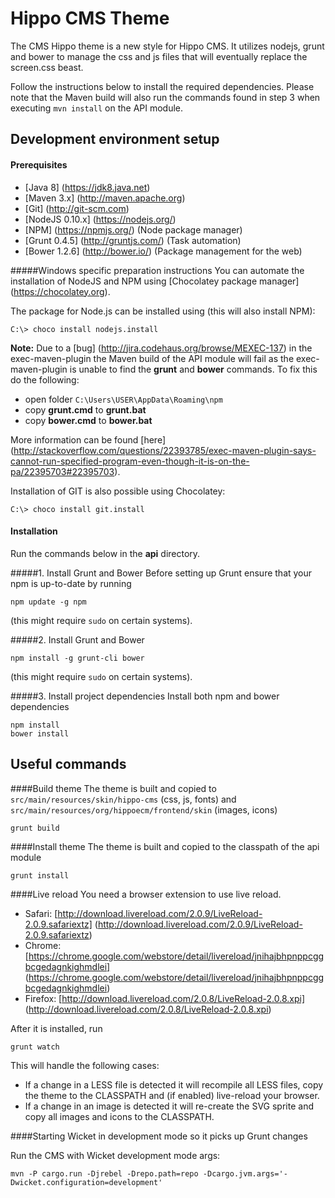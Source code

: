 Hippo CMS Theme
===========

The CMS Hippo theme is a new style for Hippo CMS. It utilizes nodejs, grunt and bower to manage the css and js
files that will eventually replace the screen.css beast.

Follow the instructions below to install the required dependencies. Please note that the Maven build will also run the
commands found in step 3 when executing `mvn install` on the API module.

## Development environment setup
#### Prerequisites

* [Java 8] (https://jdk8.java.net)
* [Maven 3.x] (http://maven.apache.org)
* [Git] (http://git-scm.com)
* [NodeJS 0.10.x] (https://nodejs.org/)
* [NPM] (https://npmjs.org/) (Node package manager)
* [Grunt 0.4.5] (http://gruntjs.com/) (Task automation)
* [Bower 1.2.6] (http://bower.io/) (Package management for the web)

#####Windows specific preparation instructions
You can automate the installation of NodeJS and NPM using [Chocolatey package manager]
(https://chocolatey.org).

The package for Node.js can be installed using (this will also install NPM):

    C:\> choco install nodejs.install

__Note:__ Due to a [bug] (http://jira.codehaus.org/browse/MEXEC-137) in the exec-maven-plugin the Maven build of the
API module will fail as the exec-maven-plugin is unable to find the __grunt__ and __bower__ commands. To fix this do
the following:

* open folder `C:\Users\USER\AppData\Roaming\npm`
* copy __grunt.cmd__ to __grunt.bat__
* copy __bower.cmd__ to __bower.bat__

More information can be found [here] (http://stackoverflow.com/questions/22393785/exec-maven-plugin-says-cannot-run-specified-program-even-though-it-is-on-the-pa/22395703#22395703).

Installation of GIT is also possible using Chocolatey:

    C:\> choco install git.install

#### Installation
Run the commands below in the __api__ directory.

#####1. Install Grunt and Bower
Before setting up Grunt ensure that your npm is up-to-date by running

    npm update -g npm

(this might require `sudo` on certain systems).

#####2. Install Grunt and Bower

    npm install -g grunt-cli bower

(this might require `sudo` on certain systems).

#####3. Install project dependencies
Install both npm and bower dependencies

    npm install
    bower install

## Useful commands

####Build theme
The theme is built and copied to `src/main/resources/skin/hippo-cms` (css, js, fonts) and
`src/main/resources/org/hippoecm/frontend/skin` (images, icons)

    grunt build

####Install theme
The theme is built and copied to the classpath of the api module

    grunt install

####Live reload
You need a browser extension to use live reload.

*   Safari: [http://download.livereload.com/2.0.9/LiveReload-2.0.9.safariextz] (http://download.livereload.com/2.0.9/LiveReload-2.0.9.safariextz)
*   Chrome: [https://chrome.google.com/webstore/detail/livereload/jnihajbhpnppcggbcgedagnkighmdlei] (https://chrome.google.com/webstore/detail/livereload/jnihajbhpnppcggbcgedagnkighmdlei)
*   Firefox: [http://download.livereload.com/2.0.8/LiveReload-2.0.8.xpi] (http://download.livereload.com/2.0.8/LiveReload-2.0.8.xpi)

After it is installed, run

    grunt watch

This will handle the following cases:

* If a change in a LESS file is detected it will recompile all LESS files, copy the theme to the CLASSPATH and (if
enabled) live-reload your browser.
* If a change in an image is detected it will re-create the SVG sprite and copy all images and icons to the CLASSPATH.


####Starting Wicket in development mode so it picks up Grunt changes

Run the CMS with Wicket development mode args:

    mvn -P cargo.run -Djrebel -Drepo.path=repo -Dcargo.jvm.args='-Dwicket.configuration=development'

